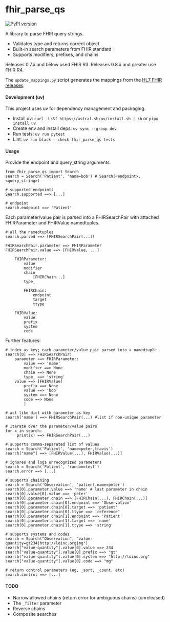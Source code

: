# fhir_parse_qs

[![PyPI version](https://badge.fury.io/py/fhir-qs-parser.svg)](https://badge.fury.io/py/fhir-qs-parser)

A library to parse FHIR query strings.

- Validates type and returns correct object
- Built-in search parameters from FHIR standard
- Supports modifiers, prefixes, and chains

Releases 0.7.x and below used FHIR R3. Releases 0.8.x and greater use FHIR R4.

The `update_mappings.py` script generates the mappings from the [HL7 FHIR releases](https://www.hl7.org/fhir/).

#### Development (uv)

This project uses uv for dependency management and packaging.

- Install uv: `curl -LsSf https://astral.sh/uv/install.sh | sh` or `pipx install uv`
- Create env and install deps: `uv sync --group dev`
- Run tests: `uv run pytest`
- Lint: `uv run black --check fhir_parse_qs tests`

#### Usage

Provide the endpoint and query_string arguments:

    from fhir_parse_qs import Search
    search = Search('Patient', 'name=bob') # Search(<endpoint>, <query_string>)

    # supported endpoints
    Search.supported ==> [...]

    # endpoint
    search.endpoint ==> 'Patient'

Each parameter/value pair is parsed into a FHIRSearchPair with attached FHIRParameter and FHIRValue namedtuples.

    # all the namedtuples
    search.parsed ==> [FHIRSearchPair(...)]

    FHIRSearchPair.parameter ==> FHIRParameter
    FHIRSearchPair.value ==> [FHIRValue, ...]

        FHIRParameter:
            value
            modifier
            chain
                [FHIRChain...]
            type_

            FHIRChain:
                endpoint
                target
                ttype

        FHIRValue:
            value
            prefix
            system
            code

Further features:

    # index as key; each parameter/value pair parsed into a namedtuple
    search[0] ==> FHIRSearchPair:
        parameter ==> FHIRParameter:
            value ==> 'name'
            modifier ==> None
            chain ==> None
            type_ ==> 'string'
        value ==> [FHIRValue(
            prefix ==> None
            value ==> 'bob'
            system ==> None
            code ==> None
            ]

    # act like dict with parameter as key
    search['name'] ==> FHIRSearchPair(...) #list if non-unique parameter

    # iterate over the parameter/value pairs
    for x in search:
         print(x) ==> FHIRSearchPair(...)

    # supports comma-separated list of values
    search = Search('Patient', 'name=peter,travis')
    search["name"] ==> [FHIRValue(...), FHIRValue(...)]

    # ignores and logs unrecognized parameters
    search = Search('Patient', 'random=test')
    search.error ==> [...]

    # supports chaining
    search = Search('Observation', 'patient.name=peter')
    search[0].parameter.value ==> 'name' # last parameter in chain
    search[0].value[0].value ==> 'peter'
    search[0].parameter.chain ==> [FHIRChain(...), FHIRChain(...)]
    search[0].parameter.chain[0].endpoint ==> 'Observation'
    search[0].parameter.chain[0].target ==> 'patient'
    search[0].parameter.chain[0].ttype ==> 'reference'
    search[0].parameter.chain[1].endpoint ==> 'Patient'
    search[0].parameter.chain[1].target ==> 'name'
    search[0].parameter.chain[1].ttype ==> 'string'

    # supports systems and codes
    search = Search("Observation", "value-quantity=gt234|http://loinc.org|mg")
    search["value-quantity"].value[0].value ==> 234
    search["value-quantity"].value[0].prefix ==> "gt"
    search["value-quantity"].value[0].system ==> "http://loinc.org"
    search["value-quantity"].value[0].code ==> "mg"

    # return control parameters (eg, _sort, _count, etc)
    search.control ==> [...]

#### TODO

- Narrow allowed chains (return error for ambiguous chains) (unreleased)
- The `_filter` parameter
- Reverse chains
- Composite searches
